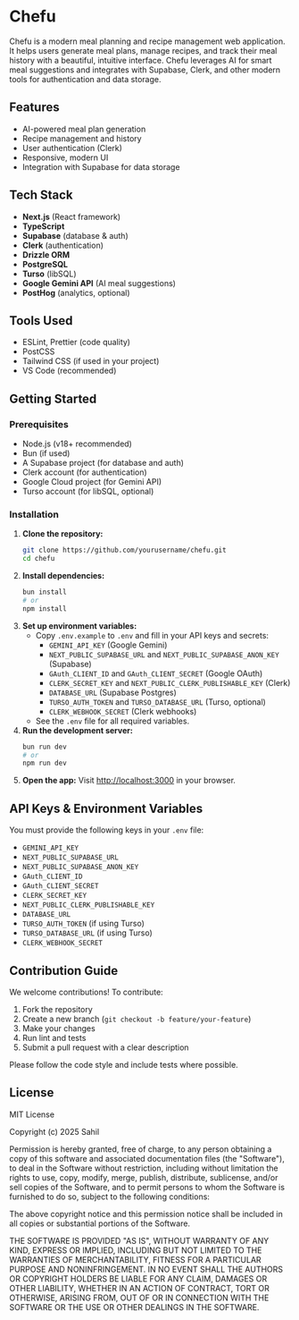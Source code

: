# Chefu

Chefu is a modern meal planning and recipe management web application. It helps users generate meal plans, manage recipes, and track their meal history with a beautiful, intuitive interface. Chefu leverages AI for smart meal suggestions and integrates with Supabase, Clerk, and other modern tools for authentication and data storage.

## Features
- AI-powered meal plan generation
- Recipe management and history
- User authentication (Clerk)
- Responsive, modern UI
- Integration with Supabase for data storage

## Tech Stack
- **Next.js** (React framework)
- **TypeScript**
- **Supabase** (database & auth)
- **Clerk** (authentication)
- **Drizzle ORM**
- **PostgreSQL**
- **Turso** (libSQL)
- **Google Gemini API** (AI meal suggestions)
- **PostHog** (analytics, optional)

## Tools Used
- ESLint, Prettier (code quality)
- PostCSS
- Tailwind CSS (if used in your project)
- VS Code (recommended)

## Getting Started

### Prerequisites
- Node.js (v18+ recommended)
- Bun (if used)
- A Supabase project (for database and auth)
- Clerk account (for authentication)
- Google Cloud project (for Gemini API)
- Turso account (for libSQL, optional)

### Installation
1. **Clone the repository:**
   ```sh
   git clone https://github.com/yourusername/chefu.git
   cd chefu
   ```
2. **Install dependencies:**
   ```sh
   bun install
   # or
   npm install
   ```
3. **Set up environment variables:**
   - Copy `.env.example` to `.env` and fill in your API keys and secrets:
     - `GEMINI_API_KEY` (Google Gemini)
     - `NEXT_PUBLIC_SUPABASE_URL` and `NEXT_PUBLIC_SUPABASE_ANON_KEY` (Supabase)
     - `GAuth_CLIENT_ID` and `GAuth_CLIENT_SECRET` (Google OAuth)
     - `CLERK_SECRET_KEY` and `NEXT_PUBLIC_CLERK_PUBLISHABLE_KEY` (Clerk)
     - `DATABASE_URL` (Supabase Postgres)
     - `TURSO_AUTH_TOKEN` and `TURSO_DATABASE_URL` (Turso, optional)
     - `CLERK_WEBHOOK_SECRET` (Clerk webhooks)
   - See the `.env` file for all required variables.
4. **Run the development server:**
   ```sh
   bun run dev
   # or
   npm run dev
   ```
5. **Open the app:**
   Visit [http://localhost:3000](http://localhost:3000) in your browser.

## API Keys & Environment Variables
You must provide the following keys in your `.env` file:
- `GEMINI_API_KEY`
- `NEXT_PUBLIC_SUPABASE_URL`
- `NEXT_PUBLIC_SUPABASE_ANON_KEY`
- `GAuth_CLIENT_ID`
- `GAuth_CLIENT_SECRET`
- `CLERK_SECRET_KEY`
- `NEXT_PUBLIC_CLERK_PUBLISHABLE_KEY`
- `DATABASE_URL`
- `TURSO_AUTH_TOKEN` (if using Turso)
- `TURSO_DATABASE_URL` (if using Turso)
- `CLERK_WEBHOOK_SECRET`

## Contribution Guide
We welcome contributions! To contribute:
1. Fork the repository
2. Create a new branch (`git checkout -b feature/your-feature`)
3. Make your changes
4. Run lint and tests
5. Submit a pull request with a clear description

Please follow the code style and include tests where possible.

## License

MIT License

Copyright (c) 2025 Sahil

Permission is hereby granted, free of charge, to any person obtaining a copy
of this software and associated documentation files (the "Software"), to deal
in the Software without restriction, including without limitation the rights
to use, copy, modify, merge, publish, distribute, sublicense, and/or sell
copies of the Software, and to permit persons to whom the Software is
furnished to do so, subject to the following conditions:

The above copyright notice and this permission notice shall be included in all
copies or substantial portions of the Software.

THE SOFTWARE IS PROVIDED "AS IS", WITHOUT WARRANTY OF ANY KIND, EXPRESS OR
IMPLIED, INCLUDING BUT NOT LIMITED TO THE WARRANTIES OF MERCHANTABILITY,
FITNESS FOR A PARTICULAR PURPOSE AND NONINFRINGEMENT. IN NO EVENT SHALL THE
AUTHORS OR COPYRIGHT HOLDERS BE LIABLE FOR ANY CLAIM, DAMAGES OR OTHER
LIABILITY, WHETHER IN AN ACTION OF CONTRACT, TORT OR OTHERWISE, ARISING FROM,
OUT OF OR IN CONNECTION WITH THE SOFTWARE OR THE USE OR OTHER DEALINGS IN THE
SOFTWARE.
